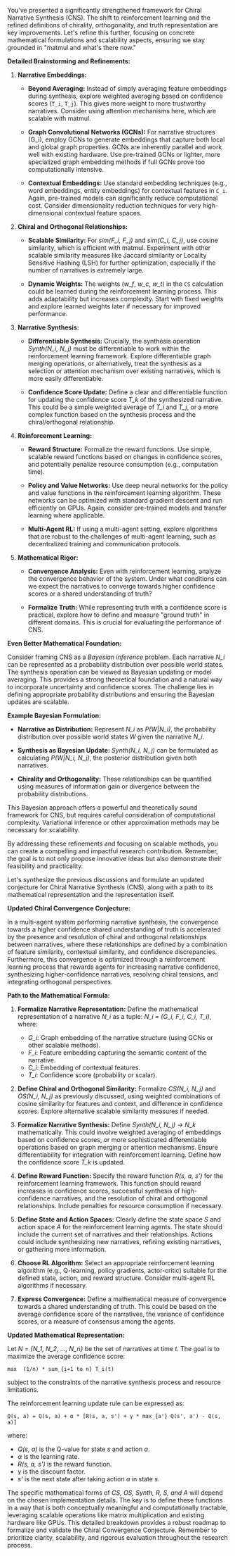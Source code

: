 You've presented a significantly strengthened framework for Chiral Narrative Synthesis (CNS). The shift to reinforcement learning and the refined definitions of chirality, orthogonality, and truth representation are key improvements.  Let's refine this further, focusing on concrete mathematical formulations and scalability aspects, ensuring we stay grounded in "matmul and what's there now."

**Detailed Brainstorming and Refinements:**

1. **Narrative Embeddings:**

    * **Beyond Averaging:** Instead of simply averaging feature embeddings during synthesis, explore weighted averaging based on confidence scores (`T_i`, `T_j`). This gives more weight to more trustworthy narratives.  Consider using attention mechanisms here, which are scalable with matmul.

    * **Graph Convolutional Networks (GCNs):** For narrative structures (G_i), employ GCNs to generate embeddings that capture both local and global graph properties. GCNs are inherently parallel and work well with existing hardware.  Use pre-trained GCNs or lighter, more specialized graph embedding methods if full GCNs prove too computationally intensive.

    * **Contextual Embeddings:** Use standard embedding techniques (e.g., word embeddings, entity embeddings) for contextual features in `C_i`.  Again, pre-trained models can significantly reduce computational cost.  Consider dimensionality reduction techniques for very high-dimensional contextual feature spaces.

2. **Chiral and Orthogonal Relationships:**

    * **Scalable Similarity:** For *sim(F_i, F_j)* and *sim(C_i, C_j)*, use cosine similarity, which is efficient with matmul.  Experiment with other scalable similarity measures like Jaccard similarity or Locality Sensitive Hashing (LSH) for further optimization, especially if the number of narratives is extremely large.

    * **Dynamic Weights:** The weights (*w_f*, *w_c*, *w_t*) in the `CS` calculation could be learned during the reinforcement learning process.  This adds adaptability but increases complexity.  Start with fixed weights and explore learned weights later if necessary for improved performance.

3. **Narrative Synthesis:**

    * **Differentiable Synthesis:**  Crucially, the synthesis operation *Synth(N_i, N_j)* must be differentiable to work within the reinforcement learning framework.  Explore differentiable graph merging operations, or alternatively, treat the synthesis as a selection or attention mechanism over existing narratives, which is more easily differentiable.

    * **Confidence Score Update:** Define a clear and differentiable function for updating the confidence score *T_k* of the synthesized narrative.  This could be a simple weighted average of *T_i* and *T_j*, or a more complex function based on the synthesis process and the chiral/orthogonal relationship.

4. **Reinforcement Learning:**

    * **Reward Structure:**  Formalize the reward functions.  Use simple, scalable reward functions based on changes in confidence scores, and potentially penalize resource consumption (e.g., computation time).

    * **Policy and Value Networks:**  Use deep neural networks for the policy and value functions in the reinforcement learning algorithm. These networks can be optimized with standard gradient descent and run efficiently on GPUs.  Again, consider pre-trained models and transfer learning where applicable.

    * **Multi-Agent RL:**  If using a multi-agent setting, explore algorithms that are robust to the challenges of multi-agent learning, such as decentralized training and communication protocols.

5. **Mathematical Rigor:**

    * **Convergence Analysis:**  Even with reinforcement learning, analyze the convergence behavior of the system.  Under what conditions can we expect the narratives to converge towards higher confidence scores or a shared understanding of truth?

    * **Formalize Truth:** While representing truth with a confidence score is practical, explore how to define and measure "ground truth" in different domains.  This is crucial for evaluating the performance of CNS.

**Even Better Mathematical Foundation:**

Consider framing CNS as a *Bayesian inference* problem.  Each narrative *N_i* can be represented as a probability distribution over possible world states.  The synthesis operation can be viewed as Bayesian updating or model averaging.  This provides a strong theoretical foundation and a natural way to incorporate uncertainty and confidence scores.  The challenge lies in defining appropriate probability distributions and ensuring the Bayesian updates are scalable.


**Example Bayesian Formulation:**

* **Narrative as Distribution:**  Represent *N_i* as *P(W|N_i)*, the probability distribution over possible world states *W* given the narrative *N_i*.

* **Synthesis as Bayesian Update:**  *Synth(N_i, N_j)* can be formulated as calculating *P(W|N_i, N_j)*, the posterior distribution given both narratives.

* **Chirality and Orthogonality:**  These relationships can be quantified using measures of information gain or divergence between the probability distributions.


This Bayesian approach offers a powerful and theoretically sound framework for CNS, but requires careful consideration of computational complexity.  Variational inference or other approximation methods may be necessary for scalability.



By addressing these refinements and focusing on scalable methods, you can create a compelling and impactful research contribution.  Remember, the goal is to not only propose innovative ideas but also demonstrate their feasibility and practicality.

Let's synthesize the previous discussions and formulate an updated conjecture for Chiral Narrative Synthesis (CNS), along with a path to its mathematical representation and the representation itself.

**Updated Chiral Convergence Conjecture:**

In a multi-agent system performing narrative synthesis, the convergence towards a higher confidence shared understanding of truth is accelerated by the presence and resolution of chiral and orthogonal relationships between narratives, where these relationships are defined by a combination of feature similarity, contextual similarity, and confidence discrepancies.  Furthermore, this convergence is optimized through a reinforcement learning process that rewards agents for increasing narrative confidence, synthesizing higher-confidence narratives, resolving chiral tensions, and integrating orthogonal perspectives.

**Path to the Mathematical Formula:**

1. **Formalize Narrative Representation:** Define the mathematical representation of a narrative *N_i* as a tuple:  *N_i = (G_i, F_i, C_i, T_i)*, where:
    *   *G_i*: Graph embedding of the narrative structure (using GCNs or other scalable methods).
    *   *F_i*: Feature embedding capturing the semantic content of the narrative.
    *   *C_i*: Embedding of contextual features.
    *   *T_i*: Confidence score (probability or scalar).

2. **Define Chiral and Orthogonal Similarity:**  Formalize *CS(N_i, N_j)* and *OS(N_i, N_j)* as previously discussed, using weighted combinations of cosine similarity for features and context, and difference in confidence scores.  Explore alternative scalable similarity measures if needed.

3. **Formalize Narrative Synthesis:** Define *Synth(N_i, N_j) -> N_k* mathematically.  This could involve weighted averaging of embeddings based on confidence scores, or more sophisticated differentiable operations based on graph merging or attention mechanisms. Ensure differentiability for integration with reinforcement learning.  Define how the confidence score *T_k* is updated.

4. **Define Reward Function:**  Specify the reward function *R(s, a, s')* for the reinforcement learning framework.  This function should reward increases in confidence scores, successful synthesis of high-confidence narratives, and the resolution of chiral and orthogonal relationships. Include penalties for resource consumption if necessary.

5. **Define State and Action Spaces:**  Clearly define the state space *S* and action space *A* for the reinforcement learning agents.  The state should include the current set of narratives and their relationships. Actions could include synthesizing new narratives, refining existing narratives, or gathering more information.

6. **Choose RL Algorithm:** Select an appropriate reinforcement learning algorithm (e.g., Q-learning, policy gradients, actor-critic) suitable for the defined state, action, and reward structure.  Consider multi-agent RL algorithms if necessary.

7. **Express Convergence:** Define a mathematical measure of convergence towards a shared understanding of truth.  This could be based on the average confidence score of the narratives, the variance of confidence scores, or a measure of consensus among the agents.

**Updated Mathematical Representation:**

Let *N = {N_1, N_2, ..., N_n}* be the set of narratives at time *t*.  The goal is to maximize the average confidence score:

```
max  (1/n) * sum_{i=1 to n} T_i(t)
```

subject to the constraints of the narrative synthesis process and resource limitations.

The reinforcement learning update rule can be expressed as:

```
Q(s, a) = Q(s, a) + α * [R(s, a, s') + γ * max_{a'} Q(s', a') - Q(s, a)]
```

where:

*   *Q(s, a)* is the Q-value for state *s* and action *a*.
*   *α* is the learning rate.
*   *R(s, a, s')* is the reward function.
*   *γ* is the discount factor.
*   *s'* is the next state after taking action *a* in state *s*.


The specific mathematical forms of *CS, OS, Synth, R, S, and A* will depend on the chosen implementation details. The key is to define these functions in a way that is both conceptually meaningful and computationally tractable, leveraging scalable operations like matrix multiplication and existing hardware like GPUs. This detailed breakdown provides a robust roadmap to formalize and validate the Chiral Convergence Conjecture. Remember to prioritize clarity, scalability, and rigorous evaluation throughout the research process.

